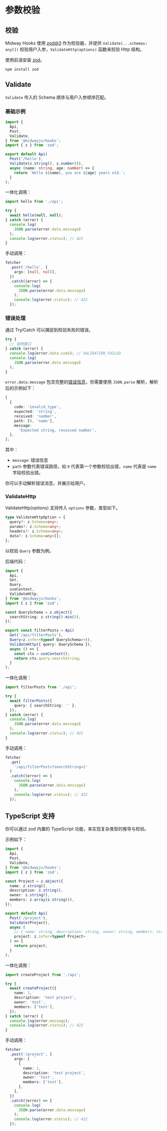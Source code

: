 # 参数校验

## 校验

Midway Hooks 使用 [zod@3](https://www.npmjs.com/package/zod) 作为校验器，并提供 `Validate(...schemas: any[])` 校验用户入参，`ValidateHttp(options)` 函数来校验 Http 结构。

使用前请安装 [zod](https://www.npmjs.com/package/zod)。

```
npm install zod
```

## Validate

`Validate` 传入的 Schema 顺序与用户入参顺序匹配。

### 基础示例

```ts
import {
  Api,
  Post,
  Validate,
} from '@midwayjs/hooks';
import { z } from 'zod';

export default Api(
  Post('/hello'),
  Validate(z.string(), z.number()),
  async (name: string, age: number) => {
    return `Hello ${name}, you are ${age} years old.`;
  }
);
```

一体化调用：

```ts
import hello from './api';

try {
  await hello(null, null);
} catch (error) {
  console.log(
    JSON.parse(error.data.message)
  );
  console.log(error.status); // 422
}
```

手动调用：

```ts
fetcher
  .post('/hello', {
    args: [null, null],
  })
  .catch((error) => {
    console.log(
      JSON.parse(error.data.message)
    );
    console.log(error.status); // 422
  });
```

### 错误处理

通过 Try/Catch 可以捕捉到校验失败的错误。

```ts
try {
  // 调用接口
} catch (error) {
  console.log(error.data.code); // VALIDATION_FAILED
  console.log(
    JSON.parse(error.data.message)
  );
}
```

`error.data.message` 包含完整的[错误信息](https://zod.js.org/docs/errors/)，你需要使用 `JSON.parse` 解析，解析后的示例如下：

```ts
[
  {
    code: 'invalid_type',
    expected: 'string',
    received: 'number',
    path: [0, 'name'],
    message:
      'Expected string, received number',
  },
];
```

其中：

- `message`: 错误信息
- `path` 参数代表错误路径，如 `0` 代表第一个参数校验出错，`name` 代表是 `name` 字段校验出错。

你可以手动解析错误消息，并展示给用户。

### ValidateHttp

ValidateHttp(options) 支持传入 `options` 参数，类型如下。

```ts
type ValidateHttpOption = {
  query?: z.Schema<any>;
  params?: z.Schema<any>;
  headers?: z.Schema<any>;
  data?: z.Schema<any>[];
};
```

以校验 `Query` 参数为例。

后端代码：

```ts
import {
  Api,
  Get,
  Query,
  useContext,
  ValidateHttp,
} from '@midwayjs/hooks';
import { z } from 'zod';

const QuerySchema = z.object({
  searchString: z.string().min(5),
});

export const filterPosts = Api(
  Get('/api/filterPosts'),
  Query<z.infer<typeof QuerySchema>>(),
  ValidateHttp({ query: QuerySchema }),
  async () => {
    const ctx = useContext();
    return ctx.query.searchString;
  }
);
```

一体化调用：

```ts
import filterPosts from './api';

try {
  await filterPosts({
    query: { searchString: '' },
  });
} catch (error) {
  console.log(
    JSON.parse(error.data.message)
  );
  console.log(error.status); // 422
}
```

手动调用：

```ts
fetcher
  .get(
    '/api/filterPosts?searchString=1'
  )
  .catch((error) => {
    console.log(
      JSON.parse(error.data.message)
    );
    console.log(error.status); // 422
  });
```

## TypeScript 支持

你可以通过 zod 内置的 TypeScript 功能，来实现复杂类型的推导与校验。

示例如下：

```ts
import {
  Api,
  Post,
  Validate,
} from '@midwayjs/hooks';
import { z } from 'zod';

const Project = z.object({
  name: z.string(),
  description: z.string(),
  owner: z.string(),
  members: z.array(z.string()),
});

export default Api(
  Post('/project'),
  Validate(Project),
  async (
    // { name: string, description: string, owner: string, members: string[] }
    project: z.infer<typeof Project>
  ) => {
    return project;
  }
);
```

一体化调用：

```ts
import createProject from './api';

try {
  await createProject({
    name: 1,
    description: 'test project',
    owner: 'test',
    members: ['test'],
  });
} catch (error) {
  console.log(error.message);
  console.log(error.status); // 422
}
```

手动调用：

```ts
fetcher
  .post('/project', {
    args: [
      {
        name: 1,
        description: 'test project',
        owner: 'test',
        members: ['test'],
      },
    ],
  })
  .catch((error) => {
    console.log(
      JSON.parse(error.data.message)
    );
    console.log(error.status); // 422
  });
```
